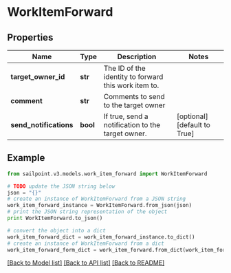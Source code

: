 # WorkItemForward


## Properties

Name | Type | Description | Notes
------------ | ------------- | ------------- | -------------
**target_owner_id** | **str** | The ID of the identity to forward this work item to. | 
**comment** | **str** | Comments to send to the target owner | 
**send_notifications** | **bool** | If true, send a notification to the target owner. | [optional] [default to True]

## Example

```python
from sailpoint.v3.models.work_item_forward import WorkItemForward

# TODO update the JSON string below
json = "{}"
# create an instance of WorkItemForward from a JSON string
work_item_forward_instance = WorkItemForward.from_json(json)
# print the JSON string representation of the object
print WorkItemForward.to_json()

# convert the object into a dict
work_item_forward_dict = work_item_forward_instance.to_dict()
# create an instance of WorkItemForward from a dict
work_item_forward_form_dict = work_item_forward.from_dict(work_item_forward_dict)
```
[[Back to Model list]](../README.md#documentation-for-models) [[Back to API list]](../README.md#documentation-for-api-endpoints) [[Back to README]](../README.md)


